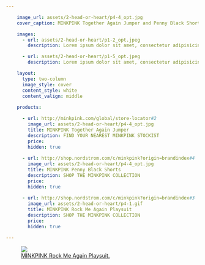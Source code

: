 ```yaml
---

    image_url: assets/2-head-or-heart/p4-4_opt.jpg
    cover_caption: MINKPINK Together Again Jumper and Penny Black Shorts.

    images:
      - url: assets/2-head-or-heart/p1-2_opt.jpeg
        description: Lorem ipsum dolor sit amet, consectetur adipisicing elit, sed do eiusmod tempor incididunt ut labore et dolore magna aliqua. Ut enim ad minim veniam, quis nostrud exercitation ullamco laboris nisi ut aliquip ex ea commodo consequat. Duis aute irure dolor in reprehenderit in voluptate velit esse cillum dolore eu fugiat nulla pariatur. Excepteur sint occaecat cupidatat non proident, sunt in culpa qui officia deserunt mollit anim id est laborum.

      - url: assets/2-head-or-heart/p1-5_opt.jpeg
        description: Lorem ipsum dolor sit amet, consectetur adipisicing elit, sed do eiusmod tempor incididunt ut labore et dolore magna aliqua. Ut enim ad minim veniam, quis nostrud exercitation ullamco laboris nisi ut aliquip ex ea commodo consequat. Duis aute irure dolor in reprehenderit in voluptate velit esse cillum dolore eu fugiat nulla pariatur. Excepteur sint occaecat cupidatat non proident, sunt in culpa qui officia deserunt mollit anim id est laborum.

    layout:
      type: two-column
      image_style: cover
      content_style: white
      content_valign: middle
      
    products:

      - url: http://minkpink.com/global/store-locator#2 
        image_url: assets/2-head-or-heart/p4-4_opt.jpg
        title: MINKPINK Together Again Jumper
        description: FIND YOUR NEAREST MINKPINK STOCKIST
        price:
        hidden: true
        
      - url: http://shop.nordstrom.com/c/minkpink?origin=brandindex#4
        image_url: assets/2-head-or-heart/p4-4_opt.jpg
        title: MINKPINK Penny Black Shorts
        description: SHOP THE MINKPINK COLLECTION
        price: 
        hidden: true
        
      - url: http://shop.nordstrom.com/c/minkpink?origin=brandindex#3
        image_url: assets/2-head-or-heart/p4-1.gif
        title: MINKPINK Rock Me Again Playsuit
        description: SHOP THE MINKPINK COLLECTION
        price: 
        hidden: true

---
```


<!-- <figure>
  <img src="../assets/2-head-or-heart/p4-4_opt.jpg">
  <figcaption class="inset">
    <a class="hotspot product" href="http://minkpink.com/global/store-locator#2">MINKPINK Together Again Jumper</a>    
  </figcaption>
</figure>

<figure>
  <img src="../assets/2-head-or-heart/p4-4_opt.jpg">
  <figcaption class="inset">
    <a class="hotspot product" href="http://shop.nordstrom.com/c/minkpink?origin=brandindex#4">MINKPINK Penny Black Shorts</a>    
  </figcaption>
</figure>
   -->
<figure>
  <img src="../assets/2-head-or-heart/p4-1.gif">
  <figcaption class="inset">
    <a class="hotspot product" href="http://shop.nordstrom.com/c/minkpink?origin=brandindex#3">MINKPINK Rock Me Again Playsuit.</a>    
  </figcaption>
</figure>
